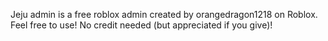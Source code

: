 Jeju admin is a free roblox admin created by orangedragon1218 on Roblox. Feel free to use! No credit needed (but appreciated if you give)!

